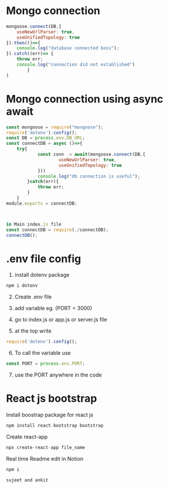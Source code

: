 
# Mongo connection 

```javascript
mongoose.connect(DB,{
    useNewUrlParser: true, 
    useUnifiedTopology: true 
}).then(()=>{
    console.log("database connected boss"); 
}).catch((err)=> {
    throw err; 
    console.log("connection did not established")
		}
)
```

# Mongo connection using async await 

```javascript
const mongoose = require("mongoose");
require('dotenv').config(); 
const DB = process.env.DB_URL; 
const connectDB = async ()=>{
	try{
			const conn  = await(mongoose.connect(DB,{
					useNewUrlParser: true,
					useUnifiedTopology: true					
			}))
			console.log("db connection is useful"); 
		}catch(err){
			throw err; 
		}		
	}
module.exports = connectDB; 



in Main index.js file 
const connectDB = require(./connectDB); 
connectDB(); 
```

# .env file config 

1. install dotenv package 

```javascript
npm i dotenv
```

2. Create .env file 

3. add variable eg. (PORT = 3000)

4. go to index.js or app.js or server.js file  

5. at the top write 

```javascript
require('dotenv').config();
```

6. To call the variable use 

```javascript
const PORT = process.env.PORT; 
```

7. use the PORT anywhere in the code 

# React js bootstrap 

Install boostrap package for react js 

```javascript
npm install react-bootstrap bootstrap
```

Create react-app 

```javascript
npx create-react-app file_name
```

Real time Readme edit in Notion

```javascript
npm i 

sujeet and ankit

```
